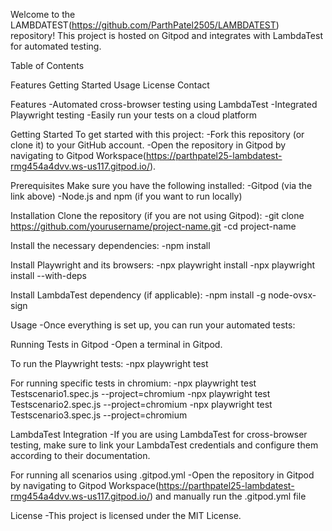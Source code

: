 Welcome to the LAMBDATEST(https://github.com/ParthPatel2505/LAMBDATEST) repository! This project is hosted on Gitpod and integrates with LambdaTest for automated testing.

Table of Contents

Features
Getting Started
Usage
License
Contact

Features
-Automated cross-browser testing using LambdaTest
-Integrated Playwright testing
-Easily run your tests on a cloud platform

Getting Started
To get started with this project:
-Fork this repository (or clone it) to your GitHub account.
-Open the repository in Gitpod by navigating to Gitpod Workspace(https://parthpatel25-lambdatest-rmg454a4dvv.ws-us117.gitpod.io/).

Prerequisites
Make sure you have the following installed:
-Gitpod (via the link above)
-Node.js and npm (if you want to run locally)

Installation
Clone the repository (if you are not using Gitpod):
-git clone https://github.com/yourusername/project-name.git
-cd project-name

Install the necessary dependencies:
-npm install

Install Playwright and its browsers:
-npx playwright install
-npx playwright install --with-deps

Install LambdaTest dependency (if applicable):
-npm install -g node-ovsx-sign

Usage
-Once everything is set up, you can run your automated tests:

Running Tests in Gitpod
-Open a terminal in Gitpod.

To run the Playwright tests:
-npx playwright test

For running specific tests in chromium:
-npx playwright test Testscenario1.spec.js --project=chromium
-npx playwright test Testscenario2.spec.js --project=chromium
-npx playwright test Testscenario3.spec.js --project=chromium

LambdaTest Integration
-If you are using LambdaTest for cross-browser testing, make sure to link your LambdaTest credentials and configure them according to their documentation.

For running all scenarios using .gitpod.yml
-Open the repository in Gitpod by navigating to Gitpod Workspace(https://parthpatel25-lambdatest-rmg454a4dvv.ws-us117.gitpod.io/) and manually run the .gitpod.yml file

License
-This project is licensed under the MIT License.
